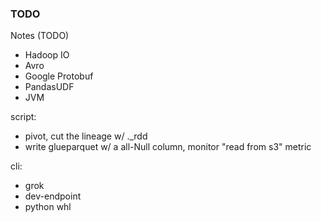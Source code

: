 ### TODO
Notes (TODO)
- Hadoop IO
- Avro
- Google Protobuf
- PandasUDF
- JVM

script:
- pivot, cut the lineage w/ ._rdd
- write glueparquet w/ a all-Null column, monitor "read from s3" metric

cli:
- grok
- dev-endpoint
- python whl

